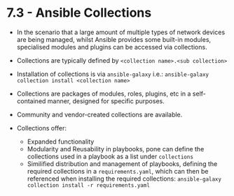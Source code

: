 # 7.3 - Ansible Collections

- In the scenario that a large amount of multiple types of network devices are being managed, whilst Ansible provides some built-in modules, specialised modules and plugins can be accessed via collections.
- Collections are typically defined by `<collection name>.<sub collection>`
- Installation of collections is via `ansible-galaxy` i.e.: `ansible-galaxy collection install <collection name>`

- Collections are packages of modules, roles, plugins, etc in a self-contained manner, designed for specific purposes.
- Community and vendor-created collections are available.

- Collections offer:
  - Expanded functionality
  - Modularity and Reusability in playbooks, pone can define the collections used in a playbook as a list under `collections`
  - Similified distribution and management of playbooks, defining the required collections in a `requirements.yaml`, which can then be referenced when installing the required collections: `ansible-galaxy collection install -r requirements.yaml`
  